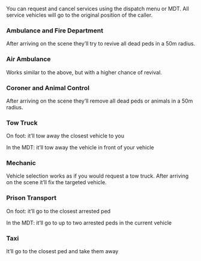 You can request and cancel services using the dispatch menu or MDT. All service vehicles will go to the original position of the caller.

### Ambulance and Fire Department
After arriving on the scene they’ll try to revive all dead peds in a 50m radius.

### Air Ambulance
Works similar to the above, but with a higher chance of revival.

### Coroner and Animal Control
After arriving on the scene they’ll remove all dead peds or animals in a 50m radius.

### Tow Truck
On foot: it’ll tow away the closest vehicle to you

In the MDT: it’ll tow away the vehicle in front of your vehicle

### Mechanic
Vehicle selection works as if you would request a tow truck. After arriving on the scene it’ll fix the targeted vehicle.

### Prison Transport
On foot: it’ll go to the closest arrested ped

In the MDT: it’ll go to up to two arrested peds in the current vehicle

### Taxi
It’ll go to the closest ped and take them away